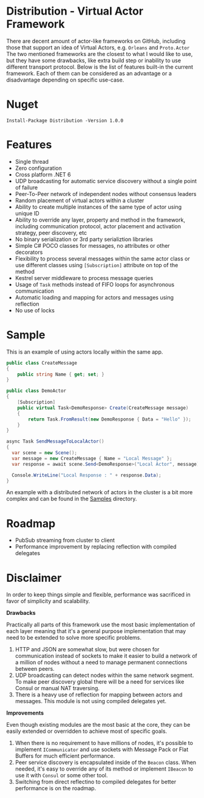 # Distribution - Virtual Actor Framework

There are decent amount of actor-like frameworks on GitHub, including those that support an idea of Virtual Actors, e.g. `Orleans` and `Proto.Actor`  
The two mentioned frameworks are the closest to what I would like to use, but they have some drawbacks, like extra build step or inability to use different transport protocol. 
Below is the list of features built-in the current framework. 
Each of them can be considered as an advantage or a disadvantage depending on specific use-case. 

# Nuget

```
Install-Package Distribution -Version 1.0.0
```

# Features

- Single thread 
- Zero configuration
- Cross platform .NET 6
- UDP broadcasting for automatic service discovery without a single point of failure 
- Peer-To-Peer network of independent nodes without consensus leaders
- Random placement of virtual actors within a cluster 
- Ability to create multiple instances of the same type of actor using unique ID 
- Ability to override any layer, property and method in the framework, including communication protocol, actor placement and activation strategy, peer discovery, etc
- No binary serialization or 3rd party serializtion libraries 
- Simple C# POCO classes for messages, no attributes or other decorators 
- Flexibility to process several messages within the same actor class or use different classes using `[Subscription]` attribute on top of the method 
- Kestrel server middleware to process message queries 
- Usage of `Task` methods instead of FIFO loops for asynchronous communication 
- Automatic loading and mapping for actors and messages using reflection 
- No use of locks

# Sample 

This is an example of using actors locally within the same app. 

```C#
public class CreateMessage
{
	public string Name { get; set; }
}

public class DemoActor
{
	[Subscription]
	public virtual Task<DemoResponse> Create(CreateMessage message)
	{
		return Task.FromResult(new DemoResponse { Data = "Hello" });
	}
}

async Task SendMessageToLocalActor()
{
  var scene = new Scene();
  var message = new CreateMessage { Name = "Local Message" };
  var response = await scene.Send<DemoResponse>("Local Actor", message);

  Console.WriteLine("Local Response : " + response.Data);
}
```

An example with a distributed network of actors in the cluster is a bit more complex and can be found in the [Samples](https://github.com/Indemos/Distribution/tree/main/Samples) directory.

# Roadmap 

- PubSub streaming from cluster to client
- Performance improvement by replacing reflection with compiled delegates

# Disclaimer

In order to keep things simple and flexible, performance was sacrificed in favor of simplicity and scalability. 

**Drawbacks**

Practically all parts of this framework use the most basic implementation of each layer meaning that it's a general purpose implementation that may need to be extended to solve more specific problems. 

1. HTTP and JSON are somewhat slow, but were chosen for communication instead of sockets to make it easier to build a network of a million of nodes without a need to manage permanent connections between peers. 
2. UDP broadcasting can detect nodes within the same network segment. To make peer discovery global there will be a need for services like Consul or manual NAT traversing.
3. There is a heavy use of reflection for mapping between actors and messages. This module is not using compiled delegates yet.

**Improvements**

Even though existing modules are the most basic at the core, they can be easily extended or overridden to achieve most of specific goals. 

1. When there is no requirement to have millions of nodes, it's possible to implement `ICommunicator` and use sockets with Message Pack or Flat Buffers for much efficient performance. 
2. Peer service discovery is encapsulated inside of the `Beacon` class. When needed, it's easy to override any of its method or implement `IBeacon` to use it with `Consul` or some other tool. 
3. Switching from direct reflectino to compiled delegates for better performance is on the roadmap. 
